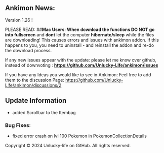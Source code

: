 ## Ankimon News:

Version 1.26 !

PLEASE READ:
##**Mac Users**:
**When download the functions DO NOT go into fullscreen** and **dont** let the computer **hibernate/sleep** while the files are downloading! This causes errors and issues with ankimon addon. If this happens to you, you need to uninstall - and reinstall the addon and re-do the download process.

If any new issues appear with the update: please let me know over github, instead of downvoting : **https://github.com/Unlucky-Life/ankimon/issues**

If you have any Ideas you would like to see in Ankimon:
Feel free to add them to the discussion Page:
https://github.com/Unlucky-Life/ankimon/discussions/2

## Update Information

- added Scrollbar to the Itembag

### Bug Fixes:

- fixed error crash on lvl 100 Pokemon in PokemonCollectionDetails

Copyright © 2024 Unlucky-life on GitHub. All rights reserved.

